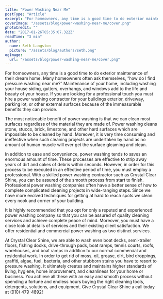 ```yaml
---
title: "Power Washing Near Me"
postType: "Article"
excerpt: "For homeowners, any time is a good time to do exterior maintenance of their dream home. Many homeowners often ask themselves, “how do I find pressure washing near me?”  Maintenance of your home, including washing your house siding, gutters, overhangs, and windows add to the life and beauty of your house. If you are looking for a professional touch you must hire a power washing contractor for your buildings exterior, driveway, parking lot, or other external surfaces because of the immeasurable benefits they can provide."
coverImage: "/assets/blog/power-washing-near-me/cover.png"
photoCredit: ""
date: "2017-01-26T05:35:07.322Z"
readTime: "3 min"
author:
  name: Seth Langston
  picture: "/assets/blog/authors/seth.png"
ogImage:
  url: "/assets/blog/power-washing-near-me/cover.png"
---
```


For homeowners, any time is a good time to do exterior maintenance of their dream home. Many homeowners often ask themselves, “how do I find pressure washing near me?” Maintenance of your home, including washing your house siding, gutters, overhangs, and windows add to the life and beauty of your house. If you are looking for a professional touch you must hire a power washing contractor for your buildings exterior, driveway, parking lot, or other external surfaces because of the immeasurable benefits they can provide.

The most noticeable benefit of power washing is that we can clean most surfaces regardless of the material they are made of. Power washing cleans stone, stucco, brick, limestone, and other hard surfaces which are impossible to be cleaned by hand. Moreover, it is very time consuming and ineffective when such cleaning projects are undertaken by hand as no amount of human muscle will ever get the surface gleaming and clean.

In addition to ease and convenience, power washing tends to saves an enormous amount of time. These processes are effective to strip away years of dirt and cakes of debris within seconds. However, in order for this process to be executed in an effective period of time, you must employ a professional. With a skilled power washing contractor such as Crystal Clear Shine, you can be assured of the smooth process from start to finish. Professional power washing companies often have a better sense of how to complete complicated cleaning projects in wide-ranging steps. Since we have more evolved techniques for getting at hard to reach spots we clean every nook and corner of your building.

It is highly recommended that you opt for only a reputed and experienced power washing company so that you can be assured of quality cleaning services and achieve complete peace of mind. Moreover, you must have a close look at details of services and their existing client satisfaction. We offer residential and commercial power washing as two distinct services.

At Crystal Clear Shine, we are able to wash even boat decks, semi-trailer floors, fishing docks, drive-through pads, boat ramps, tennis courts, roofs, warehouses, and boat ramps in addition to our normal commercial and residential work. In order to get rid of moss, oil, grease, dirt, bird droppings, graffiti, algae, fuel, bacteria, and other stubborn stains you have to resort to pressure washing. It ultimately creates and maintains higher standards of living, hygiene, home improvement, and cleanliness for your home or business. You achieve all these with an easy and smooth process without spending a fortune and endless hours buying the right cleaning tools, detergents, solutions, and equipment. Give Crystal Clear Shine a call today at (910) 479-4892!
